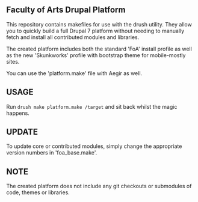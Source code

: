 Faculty of Arts Drupal Platform
-------------------------------

This repository contains makefiles for use with the drush utility. They allow
you to quickly build a full Drupal 7 platform without needing to manually
fetch and install all contributed modules and libraries.

The created platform includes both the standard 'FoA' install profile as well
as the new 'Skunkworks' profile with bootstrap theme for mobile-mostly sites.

You can use the 'platform.make' file with Aegir as well.

USAGE
-----

Run `drush make platform.make /target` and sit back whilst the magic happens.


UPDATE
------

To update core or contributed modules, simply change the appropriate version
numbers in 'foa_base.make'.

NOTE
----

The created platform does not include any git checkouts or submodules of code,
themes or libraries.
